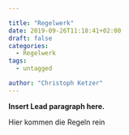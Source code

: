 ```yaml
---

title: "Regelwerk"
date: 2019-09-26T11:18:41+02:00
draft: false
categories:
  - Regelwerk
tags:
  - untagged

author: "Christoph Ketzer"
---
```


**Insert Lead paragraph here.**

Hier kommen die Regeln rein